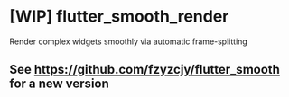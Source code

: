# [WIP] flutter_smooth_render

Render complex widgets smoothly via automatic frame-splitting

## See https://github.com/fzyzcjy/flutter_smooth for a new version
